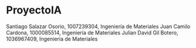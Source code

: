 # ProyectoIA
Santiago Salazar Osorio, 1007239304, Ingeniería de Materiales
Juan Camilo Cardona, 1000085514, Ingeniería de Materiales
Julian David Gil Botero, 1036967409, Ingeniería de Materiales
